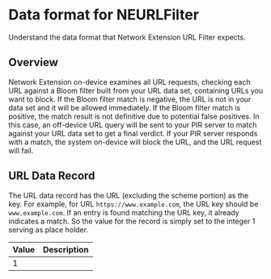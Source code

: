 # Data format for NEURLFilter

Understand the data format that Network Extension URL Filter expects.

## Overview

Network Extension on-device examines all URL requests, checking each URL against a Bloom filter built from your URL data set, containing URLs you want to block.
If the Bloom filter match is negative, the URL is not in your data set and it will be allowed immediately. If the Bloom filter match is positive, the match result is not
definitive due to potential false positives. In this case, an off-device URL query will be sent to your PIR server to match against your URL data set to get a final verdict.
If your PIR server responds with a match, the system on-device will block the URL, and the URL request will fail.

## URL Data Record

The URL data record has the URL (excluding the scheme portion) as the key. For example, for URL `https://www.example.com`, the URL key should be
`www.example.com`. If an entry is found matching the URL key, it already indicates a match. So the value for the record is simply set to the integer 1 serving as place holder.

Value | Description
----- | -----------
1     | <Place holder>

